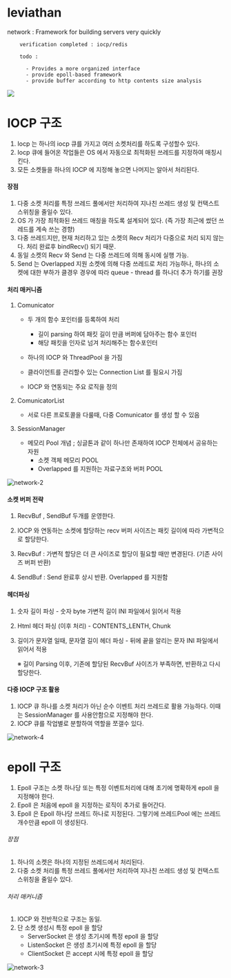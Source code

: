 # leviathan

network : Framework for building servers very quickly

        verification completed : iocp/redis
        
        todo : 
        
          - Provides a more organized interface
          - provide epoll-based framework
          - provide buffer according to http contents size analysis



![](E:\project\img\network-1.PNG)





# IOCP 구조

1. Iocp 는 하나의 iocp 큐를 가지고 여러 소켓처리를 하도록 구성할수 있다.
2. Iocp 큐에 들어온 작업들은 OS 에서 자동으로 최적화된 쓰레드를 지정하여 매칭시킨다.
3. 모든 소켓들을 하나의 IOCP 에 지정해 놓으면 나머지는 알아서 처리된다.



#### 장점

1. 다중 소켓 처리를 특정 쓰레드 풀에서만 처리하여
    지나친 쓰레드 생성 및 컨택스트 스위칭을 줄일수 있다.
2. OS 가 가장 최적화된 쓰레드 매칭을 하도록 설계되어 있다. 
    (즉 가장 최근에 썼던 쓰레드를 계속 쓰는 경향)
3. 다중 쓰레드지만, 현재 처리하고 있는 소켓의 Recv 처리가
    다중으로 처리 되지 않는다. 처리 완료후 bindRecv() 되기 때문.
4. 동일 소켓의 Recv 와 Send 는 다중 쓰레드에 의해 동시에 실행 가능.
5. Send 는 Overlapped 지원 소켓에 의해 다중 쓰레드로 처리 가능하나, 하나의 소켓에 대한 부하가 클경우
   경우에 따라 queue - thread 를 하나더 추가 하기를 권장



#### 처리 매커니즘

1. Comunicator

   - 두 개의 함수 포인터를 등록하여 처리 
     - 길이 parsing 하여 패킷 길이 만큼 버퍼에 담아주는 함수 포인터
     - 해당 패킷을 인자로 넘겨 처리해주는 함수포인터

   - 하나의 IOCP 와 ThreadPool 을 가짐
   - 클라이언트를 관리할수 있는 Connection List 를 필요시 가짐
   - IOCP 와 연동되는 주요 로직을 정의

2. ComunicatorList
   - 서로 다른 프로토콜을 다룰때, 다중 Comunicator 를 생성 할 수 있음

3. SessionManager
   - 메모리 Pool 개념 ; 싱글톤과 같이 하나만 존재하여 IOCP 전체에서 공유하는 자원 
     - 소켓 객체 메모리 POOL
     - Overlapped 를 지원하는 자료구조와 버퍼 POOL



![network-2](E:\project\img\network-2.PNG)

#### 소켓 버퍼 전략

1. RecvBuf , SendBuf 두개를 운영한다.

2. IOCP 와 연동하는 소켓에 할당하는 recv 버퍼 사이즈는 패킷 길이에 따라 가변적으로 할당한다.

3. RecvBuf : 가변적 할당은 더 큰 사이즈로 할당이 필요할 때만 변경된다. (기존 사이즈 버퍼 반환)

4. SendBuf : Send 완료후 상시 반환. Overlapped 를 지원함

   

#### 헤더파싱

1. 숫자 길이 파싱
     \- 숫자 byte 가변적 길이 INI 파일에서 읽어서 적용
2. Html 헤더 파싱 (이후 처리)
     \- CONTENTS_LENTH, Chunk
3. 길이가 문자열 일때, 문자열 길이 헤더 파싱
     \- 뒤에 끝을 알리는 문자 INI 파일에서 읽어서 적용

   ※ 길이 Parsing 이후, 기존에 할당된 RecvBuf 사이즈가 부족하면, 반환하고 다시 할당한다. 



#### 다중 IOCP 구조 활용

1. IOCP 큐 하나를 소켓 처리가 아닌 순수 이벤트 처리 쓰레드로 활용 가능하다. 
   이때는 SessionManager 를 사용안함으로 지정해야 한다.
2. IOCP 큐를 작업별로 분할하여 역할을 쪼갤수 있다.



![network-4](E:\project\img\network-4.PNG)







# epoll 구조

1. Epoll 구조는 소켓 하나당 또는 특정 이벤트처리에 대해 초기에 명확하게 epoll 을 지정해야 한다.
2. Epoll 은 처음에 epoll 을 지정하는 로직이 추가로 들어간다.
3. Epoll 은 Epoll 하나당 쓰레드 하나로 지정된다. 그렇기에 쓰레드Pool 에는 쓰레드 개수만큼 epoll 이 생성된다.



###### 장점

1. 하나의 소켓은 하나의 지정된 쓰레드에서 처리된다.
2. 다중 소켓 처리를 특정 쓰레드 풀에서만 처리하여
    지나친 쓰레드 생성 및 컨택스트 스위칭을 줄일수 있다.



###### 처리 매커니즘

1. IOCP 와 전반적으로 구조는 동일.
2. 단 소켓 생성시 특정 epoll 을 할당
   - ServerSocket 은 생성 초기시에 특정 epoll 을 할당
   - ListenSocket 은 생성 초기시에 특정 epoll 을 할당
   - ClientSocket 은 accept 시에 특정 epoll 을 할당



![network-3](E:\project\img\network-3.PNG)





